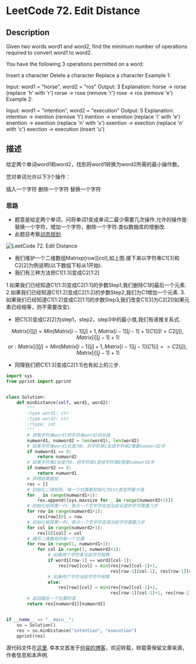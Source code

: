 # LeetCode 72. Edit Distance

## Description

Given two words word1 and word2, find the minimum number of operations required to convert word1 to word2.

You have the following 3 operations permitted on a word:

Insert a character
Delete a character
Replace a character
Example 1:

Input: word1 = "horse", word2 = "ros" Output: 3
Explanation:
horse -> rorse (replace 'h' with 'r')
rorse -> rose (remove 'r')
rose -> ros (remove 'e')
Example 2:

Input: word1 = "intention", word2 = "execution" Output: 5
Explanation:
intention -> inention (remove 't')
inention -> enention (replace 'i' with 'e')
enention -> exention (replace 'n' with 'x')
exention -> exection (replace 'n' with 'c')
exection -> execution (insert 'u')

## 描述

给定两个单词word1和word2，找到将word1转换为word2所需的最小操作数。

您对单词允许以下3个操作：

插入一个字符
删除一个字符
替换一个字符

### 思路

* 题意是给定两个单词，问将单词1变成单词二最少需要几次操作.允许的操作是:替换一个字符，增加一个字符，删除一个字符.类似数据库的增删改.
* 此题目考察[动态规划](https://zh.wikipedia.org/zh-hans/%E5%8A%A8%E6%80%81%E8%A7%84%E5%88%92).

![LeetCode 72. Edit Distance](https://wp.me/aaizn9-Vl)

* 我们维护一个二维数组Matrixp\[row]\[col],如上图.接下来以字符串C1\[3]和C2\[2]为例说明(以下数组下标从1开始).
* 我们有三种方法把C1\[1:3]变成C2\[1:2]

1.如果我们已经知道C1\[1:3]变成C2\[1:1]的步数Step1,我们删除C1的最后一个元素.
2.如果我们已经知道C1\[1:2]变成C2\[1:2]的步数Step2,我们为C1增加一个元素.
3.如果我们已经知道C1\[1:2]变成C2\[1:1]的步数Step3,我们改变C1\[3]为C2\[2]\(如果元素已经相等，则不需要改变).

* 把C1\[3]变成C2\[2]为step1，step2，step3中的最小值,我们有递推关系式.

$$Matrix[i][j] = Min (Matrix[i-1][j]+1, Matrix[i-1][j-1]+1 (C1[i]!=C2[j]), Matrix[i][j-1]+1)$$
$$or: Matrix[i][j] = Min (Matrix[i-1][j]+1, Matrix[i-1][j-1]   (C1[i]==C2[j]), Matrix[i][j-1]+1)$$

* 同理我们把C1\[1:3]变成C2\[1:1]也有如上的三步.

```python
import sys
from pprint import pprint


class Solution:
    def minDistance(self, word1, word2):
        """
        :type word1: str
        :type word2: str
        :rtype: int
        """
        # 获取字符串word1和字符串word2的长度
        numword1, numword2 = len(word1), len(word2)
        # 如果字符串word1长度为0，则字符串1变成字符串2需要numword2步
        if numword1 == 0:
            return numword2
        # 如果字符串2长度为0，则字符串1变成字符串0需要numword1步
        if numword2 == 0:
            return numword1
        # 声明结果数组
        res = []
        # 初始化二维矩阵，每一个位置都初始化为Int类型的最大值
        for _ in range(numword1+1):
            res.append([sys.maxsize for _ in range(numword2+1)])
        # 初始化矩阵第一行，表示一个空字符变成当前长度的字符需要几步
        for row in range(numword1+1):
            res[row][0] = row
        # 初始化矩阵第一列，表示一个空字符变成当前字符需要几步
        for col in range(numword2+1):
            res[0][col] = col
        # 遍历二维数组的每一个位置
        for row in range(1, numword1+1):
            for col in range(1, numword2+1):
                # 如果两个字符串当前字符相等
                if word1[row-1] == word2[col-1]:
                    res[row][col] = min(res[row][col-1]+1,
                                        res[row-1][col-1], res[row-1][col]+1)
                # 如果两个字符当前字符不相等
                else:
                    res[row][col] = min(res[row][col-1]+1,
                                        res[row-1][col-1]+1, res[row-1][col]+1)
        # 返回最后一个位置的值
        return res[numword1][numword2]


if __name__ == "__main__":
    so = Solution()
    res = so.minDistance("intention", "execution")
    pprint(res)
```

源代码文件在[这里](https://github.com/ruicore/Algorithm/blob/master/Leetcode/2018-12-20-72-Edit-Distance.py).
©本文首发于[何睿的博客](https://www.ruicore.cn/leetcode-72-edit-distance/)，欢迎转载，转载需保留文章来源，作者信息和本声明.
